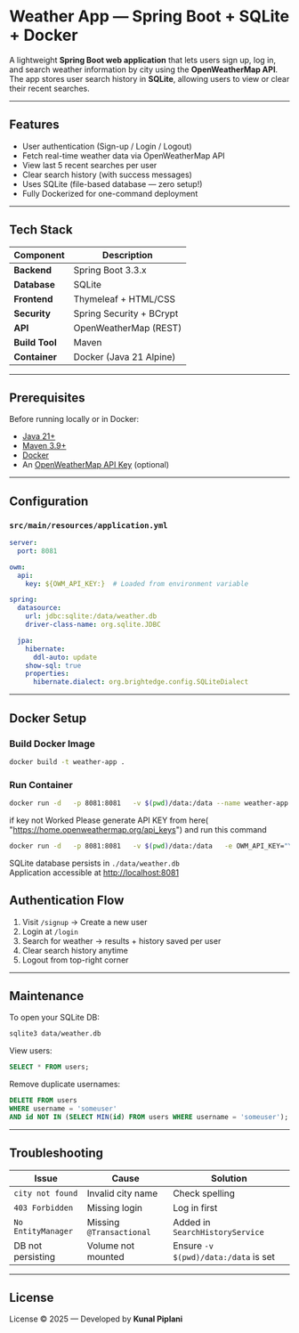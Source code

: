 # Weather App — Spring Boot + SQLite + Docker

A lightweight **Spring Boot web application** that lets users sign up, log in, and search weather information by city using the **OpenWeatherMap API**.  
The app stores user search history in **SQLite**, allowing users to view or clear their recent searches.

---

## Features

-  User authentication (Sign-up / Login / Logout)
-  Fetch real-time weather data via OpenWeatherMap API
-  View last 5 recent searches per user
-  Clear search history (with success messages)
-  Uses SQLite (file-based database — zero setup!)
-  Fully Dockerized for one-command deployment

---

## Tech Stack

| Component | Description |
|------------|-------------|
| **Backend** | Spring Boot 3.3.x |
| **Database** | SQLite |
| **Frontend** | Thymeleaf + HTML/CSS |
| **Security** | Spring Security + BCrypt |
| **API** | OpenWeatherMap (REST) |
| **Build Tool** | Maven |
| **Container** | Docker (Java 21 Alpine) |

---

## Prerequisites

Before running locally or in Docker:
- [Java 21+](https://adoptium.net/)
- [Maven 3.9+](https://maven.apache.org/)
-  [Docker](https://docs.docker.com/get-docker/)
- An [OpenWeatherMap API Key](https://openweathermap.org/api) (optional)

---

## Configuration

### `src/main/resources/application.yml`

```yaml
server:
  port: 8081

owm:
  api:
    key: ${OWM_API_KEY:}  # Loaded from environment variable

spring:
  datasource:
    url: jdbc:sqlite:/data/weather.db
    driver-class-name: org.sqlite.JDBC

  jpa:
    hibernate:
      ddl-auto: update
    show-sql: true
    properties:
      hibernate.dialect: org.brightedge.config.SQLiteDialect
```

---

## Docker Setup

### Build Docker Image
```bash
docker build -t weather-app .
```

###  Run Container
```bash
docker run -d   -p 8081:8081   -v $(pwd)/data:/data --name weather-app   weather-app
```
if key not Worked Please generate API KEY from here( "https://home.openweathermap.org/api_keys") and run  this command 
```bash
docker run -d   -p 8081:8081   -v $(pwd)/data:/data   -e OWM_API_KEY="YOUR_OPENWEATHERMAP_API_KEY"   --name weather-app   weather-app
```

SQLite database persists in `./data/weather.db`  
Application accessible at [http://localhost:8081](http://localhost:8081)



## Authentication Flow

1. Visit `/signup` → Create a new user
2. Login at `/login`
3. Search for weather → results + history saved per user
4. Clear search history anytime
5. Logout from top-right corner

---

##  Maintenance

To open your SQLite DB:
```bash
sqlite3 data/weather.db
```

View users:
```sql
SELECT * FROM users;
```

Remove duplicate usernames:
```sql
DELETE FROM users
WHERE username = 'someuser'
AND id NOT IN (SELECT MIN(id) FROM users WHERE username = 'someuser');
```

---

## Troubleshooting

| Issue | Cause | Solution |
|--------|--------|----------|
| `city not found` | Invalid city name | Check spelling|
| `403 Forbidden` | Missing login | Log in first |
| `No EntityManager` | Missing `@Transactional` | Added in `SearchHistoryService` |
| DB not persisting | Volume not mounted | Ensure `-v $(pwd)/data:/data` is set |

---

## License
License © 2025 — Developed by **Kunal Piplani**
